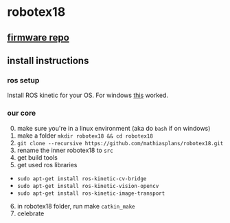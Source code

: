 # robotex18

## [firmware repo](https://os.mbed.com/users/johnsmith312312312/code/ut_bbr_2018/)

## install instructions

### ros setup

Install ROS kinetic for your OS. For windows [this](https://janbernloehr.de/2017/06/10/ros-windows) worked. 

### our core
0. make sure you're in a linux environment (aka do `bash` if on windows)
1. make a folder `mkdir robotex18 && cd robotex18`
2. `git clone --recursive https://github.com/mathiasplans/robotex18.git`
3. rename the inner robotex18 to `src`
4. get build tools
5. get used ros libraries
  * `sudo apt-get install ros-kinetic-cv-bridge`
  * `sudo apt-get install ros-kinetic-vision-opencv`
  * `sudo apt-get install ros-kinetic-image-transport`
6. in robotex18 folder, run make `catkin_make`
7. celebrate
  
